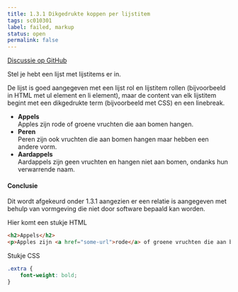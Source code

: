 ```yaml
---
title: 1.3.1 Dikgedrukte koppen per lijstitem
tags: sc010301
label: failed, markup
status: open
permalink: false
---
```


[Discussie op GitHub](https://github.com/WCAG-Audit-Discussions/NL-BE/issues/3)

Stel je hebt een lijst met lijstitems er in.

De lijst is goed aangegeven met een lijst rol en lijstitem rollen (bijvoorbeeld in HTML met ul element en li element), maar de content van elk lijstitem begint met een dikgedrukte term (bijvoorbeeld met CSS) en een linebreak.

- **Appels**<br />
Apples zijn rode of groene vruchten die aan bomen hangen.
- **Peren**<br />
Peren zijn ook vruchten die aan bomen hangen maar hebben een andere vorm.
- **Aardappels**<br />
Aardappels zijn geen vruchten en hangen niet aan bomen, ondanks hun verwarrende naam.

#### Conclusie
Dit wordt afgekeurd onder 1.3.1 aangezien er een relatie is aangegeven met behulp van vormgeving die niet door software bepaald kan worden.

Hier komt een stukje HTML

```html
<h2>Appels</h2>
<p>Apples zijn <a href="some-url">rode</a> of groene vruchten die aan bomen hangen.</p>
```

Stukje CSS
```css
.extra {
	font-weight: bold;
}
```

